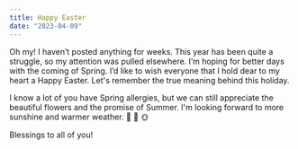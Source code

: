 ```yaml
---
title: Happy Easter
date: "2023-04-09"
---
```


Oh my! I haven’t posted anything for weeks. This year has been quite a struggle, so my attention was pulled elsewhere. I’m hoping for better days with the coming of Spring. I’d like to wish everyone that I hold dear to my heart a Happy Easter. Let's remember the true meaning behind this holiday.

I know a lot of you have Spring allergies, but we can still appreciate the beautiful flowers and the promise of Summer. I'm looking forward to more sunshine and warmer weather. 🌻 🦋 🌞

Blessings to all of you! 